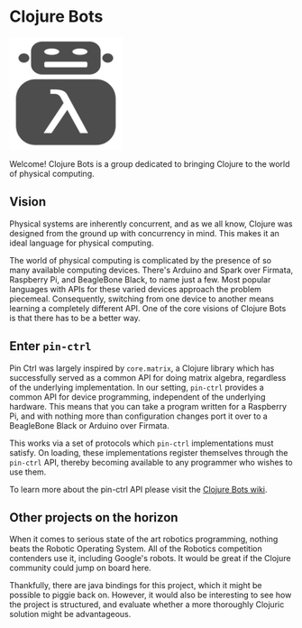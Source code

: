 
# Clojure Bots

<img src="https://github.com/clj-bots/home/blob/master/imgs/clj-bots-logo.png?raw=true" style="max-width: 200px; max-height: 200px;"/>

Welcome!
Clojure Bots is a group dedicated to bringing Clojure to the world of physical computing.

## Vision

Physical systems are inherently concurrent, and as we all know, Clojure was designed from the ground up with concurrency in mind.
This makes it an ideal language for physical computing.

The world of physical computing is complicated by the presence of so many available computing devices.
There's Arduino and Spark over Firmata, Raspberry Pi, and BeagleBone Black, to name just a few.
Most popular languages with APIs for these varied devices approach the problem piecemeal.
Consequently, switching from one device to another means learning a completely different API.
One of the core visions of Clojure Bots is that there has to be a better way.

## Enter `pin-ctrl`

Pin Ctrl was largely inspired by `core.matrix`, a Clojure library which has successfully served as a common API for doing matrix algebra, regardless of the underlying implementation.
In our setting, `pin-ctrl` provides a common API for device programming, independent of the underlying hardware.
This means that you can take a program written for a Raspberry Pi, and with nothing more than configuration changes port it over to a BeagleBone Black or Arduino over Firmata.

This works via a set of protocols which `pin-ctrl` implementations must satisfy.
On loading, these implementations register themselves through the `pin-ctrl` API, thereby becoming available to any programmer who wishes to use them.

To learn more about the pin-ctrl API please visit the [Clojure Bots wiki](https://github.com/clj-bots/home/wiki).

## Other projects on the horizon

When it comes to serious state of the art robotics programming, nothing beats the Robotic Operating System.
All of the Robotics competition contenders use it, including Google's robots.
It would be great if the Clojure community could jump on board here.

Thankfully, there are java bindings for this project, which it might be possible to piggie back on.
However, it would also be interesting to see how the project is structured, and evaluate whether a more thoroughly Clojuric solution might be advantageous.


